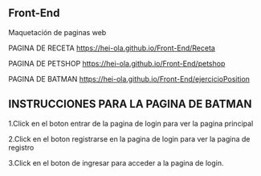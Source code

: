 ## Front-End
Maquetación de paginas web

PAGINA DE RECETA 
https://hei-ola.github.io/Front-End/Receta 

PAGINA DE PETSHOP
https://hei-ola.github.io/Front-End/petshop

PAGINA DE BATMAN
https://hei-ola.github.io/Front-End/ejercicioPosition


## INSTRUCCIONES PARA LA PAGINA DE BATMAN 

1.Click en el boton entrar de la pagina de login para ver la pagina principal

2.Click en el boton registrarse en la pagina de login para ver la pagina de registro

3.Click en el boton de ingresar para acceder a la pagina de login.
